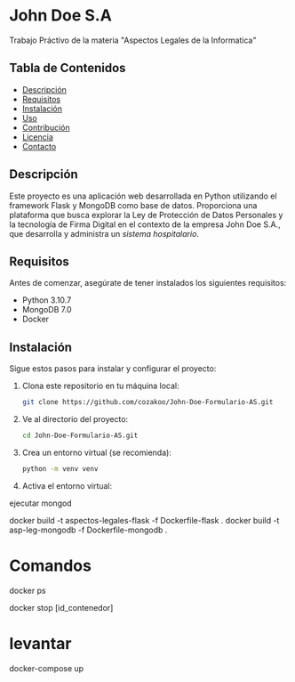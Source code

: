 # John Doe S.A
Trabajo Práctivo de la materia "Aspectos Legales de la Informatica"
## Tabla de Contenidos

- [Descripción](#descripción)
- [Requisitos](#requisitos)
- [Instalación](#instalación)
- [Uso](#uso)
- [Contribución](#contribución)
- [Licencia](#licencia)
- [Contacto](#contacto)

## Descripción

Este proyecto es una aplicación web desarrollada en Python utilizando el framework Flask y MongoDB como base de datos. Proporciona una plataforma que busca explorar la Ley de Protección de Datos Personales y la tecnología de Firma Digital en el contexto de la empresa John Doe S.A., que desarrolla y administra un *sistema hospitalario*.

## Requisitos

Antes de comenzar, asegúrate de tener instalados los siguientes requisitos:

- Python 3.10.7
- MongoDB 7.0
- Docker

## Instalación

Sigue estos pasos para instalar y configurar el proyecto:

1. Clona este repositorio en tu máquina local:

    ```bash
    git clone https://github.com/cozakoo/John-Doe-Formulario-AS.git
2. Ve al directorio del proyecto:
    ```bash
    cd John-Doe-Formulario-AS.git
3. Crea un entorno virtual (se recomienda):
    ```bash
    python -m venv venv
4. Activa el entorno virtual:


ejecutar mongod



docker build -t aspectos-legales-flask -f Dockerfile-flask .
docker build -t asp-leg-mongodb -f Dockerfile-mongodb .


# Comandos
docker ps

docker stop [id_contenedor]

# levantar
docker-compose up